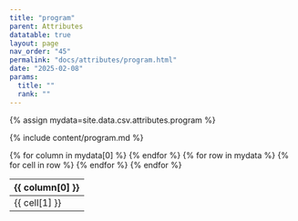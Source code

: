 ```yaml
---
title: "program"
parent: Attributes
datatable: true
layout: page
nav_order: "45"
permalink: "docs/attributes/program.html"
date: "2025-02-08"
params:
  title: ""
  rank: ""
---
```

{% assign mydata=site.data.csv.attributes.program %} 

{% include content/program.md %}

<table id="myTable" class="display" style="width:100%">
    <thead>
    {% for column in mydata[0] %}
        <th>{{ column[0] }}</th>
    {% endfor %}
    </thead>
    <tbody>
    {% for row in mydata %}
        <tr>
        {% for cell in row %}
            <td>{{ cell[1] }}</td>
        {% endfor %}
        </tr>
    {% endfor %}
    </tbody>
</table>
<script type="text/javascript">
  $(document).ready(function () {
    $('#myTable').DataTable({
      responsive: true,
      deferRender: false,
      paging: false,
      order: [],
    });
  });
</script>
